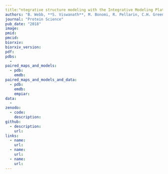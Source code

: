 ```yaml
---
title:"ntegrative structure modeling with the Integrative Modeling Platform"
authors: "B. Webb, **S. Viswanath**, M. Bonomi, R. Pellarin, C.H. Greenberg, D. Saltzberg, A. Sali"
journal: "Protein Science"
pub_date: "2018"
image: 
pmid: 
pmcid: 
biorxiv:
biorxiv_version:
pdf: 
pdbs:
  - 
paired_maps_and_models:
  - pdb: 
    emdb: 
paired_maps_and_models_and_data:
  - pdb: 
    emdb: 
    empiar: 
data:
  - 
zenodo:
  - code: 
    description: 
github:
  - description: 
    url: 
links:
  - name: 
    url: 
  - name: 
    url: 
  - name: 
    url: 
---
```

